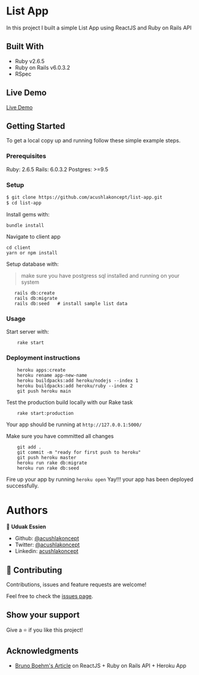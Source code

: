 # List App

In this project I built a simple List App using ReactJS and Ruby on Rails API

## Built With

- Ruby v2.6.5
- Ruby on Rails v6.0.3.2
- RSpec

## Live Demo
[Live Demo](https://list-rails-react-app.herokuapp.com/)

## Getting Started

To get a local copy up and running follow these simple example steps.

### Prerequisites

Ruby: 2.6.5
Rails: 6.0.3.2
Postgres: >=9.5

### Setup

~~~bash
$ git clone https://github.com/acushlakoncept/list-app.git
$ cd list-app
~~~

Install gems with:

```
bundle install
```
Navigate to client app

```
cd client
yarn or npm install
```

Setup database with:

> make sure you have postgress sql installed and running on your system

```
   rails db:create
   rails db:migrate
   rails db:seed   # install sample list data
```

### Usage

Start server with:

```
    rake start
```

### Deployment instructions

```
    heroku apps:create
    heroku rename app-new-name
    heroku buildpacks:add heroku/nodejs --index 1
    heroku buildpacks:add heroku/ruby --index 2
    git push heroku main
```
Test the production build locally with our Rake task

```
    rake start:production
```
Your app should be running at `http://127.0.0.1:5000/`

Make sure you have committed all changes
```
    git add .
    git commit -m "ready for first push to heroku"
    git push heroku master
    heroku run rake db:migrate
    heroku run rake db:seed
```
Fire up your app by running `heroku open` Yay!!! your app has been deployed successfully.

# Authors

👤 **Uduak Essien**

- Github: [@acushlakoncept](https://github.com/acushlakoncept/)
- Twitter: [@acushlakoncept](https://twitter.com/acushlakoncept)
- Linkedin: [acushlakoncept](https://www.linkedin.com/in/acushlakoncept/)

## 🤝 Contributing

Contributions, issues and feature requests are welcome!

Feel free to check the [issues page](issues/).

## Show your support

Give a ⭐️ if you like this project!

## Acknowledgments
- [Bruno Boehm's Article](https://medium.com/@bruno_boehm/reactjs-ruby-on-rails-api-heroku-app-2645c93f0814) on ReactJS + Ruby on Rails API + Heroku App

